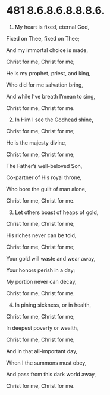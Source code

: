 # 481 8.6.8.6.8.8.8.6.

1.  My heart is fixed, eternal God,

Fixed on Thee, fixed on Thee;

And my immortal choice is made,

Christ for me, Christ for me;

He is my prophet, priest, and king,

Who did for me salvation bring,

And while I’ve breath I’mean to sing,

Christ for me, Christ for me.

2.  In Him I see the Godhead shine,

Christ for me, Christ for me;

He is the majesty divine,

Christ for me, Christ for me;

The Father’s well-beloved Son,

Co-partner of His royal throne,

Who bore the guilt of man alone,

Christ for me, Christ for me.

3.  Let others boast of heaps of gold,

Christ for me, Christ for me;

His riches never can be told,

Christ for me, Christ for me;

Your gold will waste and wear away,

Your honors perish in a day;

My portion never can decay,

Christ for me, Christ for me.

4.  In pining sickness, or in health,

Christ for me, Christ for me;

In deepest poverty or wealth,

Christ for me, Christ for me;

And in that all-important day,

When I the summons must obey,

And pass from this dark world away,

Christ for me, Christ for me.

